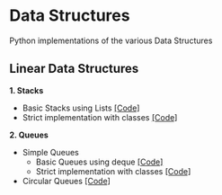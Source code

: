 # Data Structures
Python implementations of the various Data Structures 

## Linear Data Structures 

**1. Stacks**
  * Basic Stacks using Lists [[Code]](https://github.com/Gothamv/DataStructures/blob/master/Stacks/stacks.py)
  * Strict implementation with classes [[Code]](https://github.com/Gothamv/DataStructures/blob/master/Stacks/strictlyStacks.py)

**2. Queues**
  * Simple Queues
    * Basic Queues using deque [[Code]](https://github.com/Gothamv/DataStructures/blob/master/Queues/queues.py)
    * Strict implementation with classes [[Code]](https://github.com/Gothamv/DataStructures/blob/master/Queues/strictlyQueues.py)
  * Circular Queues [[Code]](https://github.com/Gothamv/DataStructures/blob/master/Queues/circularQueues.py)
 
